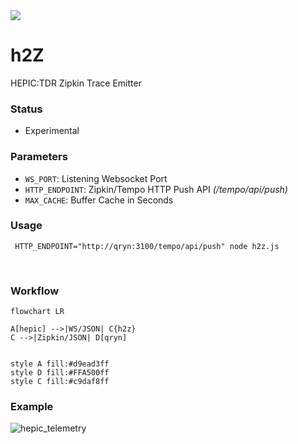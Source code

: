 <img src="https://avatars2.githubusercontent.com/u/27866033?s=200&v=4">

# h2Z
HEPIC:TDR Zipkin Trace Emitter

### Status
- Experimental

### Parameters
- `WS_PORT`: Listening Websocket Port
- `HTTP_ENDPOINT`: Zipkin/Tempo HTTP Push API _(/tempo/api/push)_
- `MAX_CACHE`: Buffer Cache in Seconds

### Usage
```
 HTTP_ENDPOINT="http://qryn:3100/tempo/api/push" node h2z.js
```

<br>

### Workflow
```mermaid
flowchart LR

A[hepic] -->|WS/JSON| C{h2z}
C -->|Zipkin/JSON| D[qryn]


style A fill:#d9ead3ff
style D fill:#FFA500ff
style C fill:#c9daf8ff
```

### Example

![hepic_telemetry](https://github.com/hepictel/h2z/assets/1423657/65e8efa5-2468-475b-95f4-62d3ca196c37)
